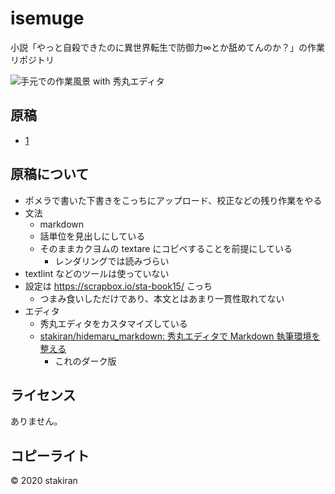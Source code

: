# isemuge
小説「やっと自殺できたのに異世界転生で防御力∞とか舐めてんのか？」の作業リポジトリ

![手元での作業風景 with 秀丸エディタ](https://user-images.githubusercontent.com/23325839/89089110-b583d780-d3d6-11ea-8fd4-e04a384516b2.png)

## 原稿
- [1](https://raw.githubusercontent.com/stakiran/isemuge/master/isemuge1.md)

## 原稿について
- ポメラで書いた下書きをこっちにアップロード、校正などの残り作業をやる
- 文法
    - markdown
    - 話単位を見出しにしている
    - そのままカクヨムの textare にコピペすることを前提にしている
        - レンダリングでは読みづらい
- textlint などのツールは使っていない
- 設定は https://scrapbox.io/sta-book15/ こっち
    - つまみ食いしただけであり、本文とはあまり一貫性取れてない
- エディタ
    - 秀丸エディタをカスタマイズしている
    - [stakiran/hidemaru_markdown: 秀丸エディタで Markdown 執筆環境を整える](https://github.com/stakiran/hidemaru_markdown)
        - これのダーク版

## ライセンス
ありません。

## コピーライト
© 2020 stakiran

